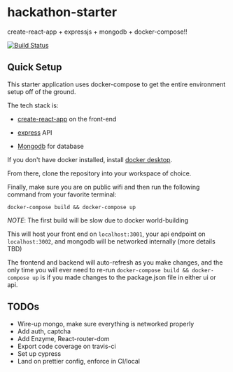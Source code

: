 # hackathon-starter
create-react-app + expressjs + mongodb + docker-compose!!

[![Build Status](https://travis-ci.org/homedepot/hackathon-starter.svg?branch=master)](https://travis-ci.org/homedepot/hackathon-starter)

## Quick Setup

This starter application uses docker-compose to get the entire environment setup off of the ground.

The tech stack is: 

- [create-react-app](https://github.com/facebook/create-react-app) on the front-end

- [express](https://expressjs.com/) API

- [Mongodb](https://www.mongodb.com/) for database 

If you don't have docker installed, install [docker desktop](https://www.docker.com/products/docker-desktop). 

From there, clone the repository into your workspace of choice. 

Finally, make sure you are on public wifi and then run the following command from your favorite terminal: 

```
docker-compose build && docker-compose up
```

*NOTE*: The first build will be slow due to docker world-building

This will host your front end on `localhost:3001`, your api endpoint on `localhost:3002`, and mongodb will be networked internally (more details TBD)

The frontend and backend will auto-refresh as you make changes, and the only time you will ever need to re-run `docker-compose build && docker-compose up` 
is if you made changes to the package.json file in either ui or api.
 

## TODOs

- Wire-up mongo, make sure everything is networked properly
- Add auth, captcha 
- Add Enzyme, React-router-dom
- Export code coverage on travis-ci
- Set up cypress
- Land on prettier config, enforce in CI/local


